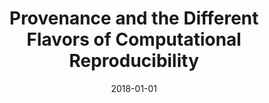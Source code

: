 ---
title: 'Provenance and the Different Flavors of Computational Reproducibility'
collection: publications
permalink: /publication/2018-provenance-reproducibility
excerpt: ''
date: 2018-01-01
venue: 'IEEE Data Engineering Bulletin, 41(1), pp. 15-26'
paperurl: ''
authors: 'J. Freire and F. Chirigati'
paper: 'http://sites.computer.org/debull/A18mar/p15.pdf'
---